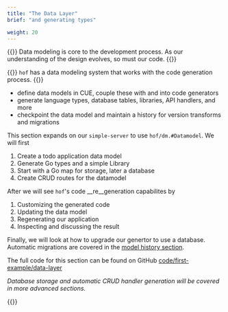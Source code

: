 ```yaml
---
title: "The Data Layer"
brief: "and generating types"

weight: 20
---
```


{{<lead>}}
Data modeling is core to the development process.
As our understanding of the design evolves,
so must our code.
{{</lead>}}

{{<lead>}}
`hof` has a data modeling system that works with the code generation process.
{{</lead>}}


- define data models in CUE, couple these with and into code generators
- generate language types, database tables, libraries, API handlers, and more
- checkpoint the data model and maintain a history for version transforms and migrations

This section expands on our `simple-server` to use `hof/dm.#Datamodel`.
We will first

1. Create a todo application data model
1. Generate Go types and a simple Library
1. Start with a Go map for storage, later a database
1. Create CRUD routes for the datamodel

After we will see `hof`'s code __re__generation capabilites by

1. Customizing the generated code
1. Updating the data model
1. Regenerating our application 
1. Inspecting and discussing the result

Finally, we will look at how to upgrade our genertor to use a database.
Automatic migrations are covered in the [model history section](/first-example/model-history/).

The full code for this section can be found on GitHub
[code/first-example/data-layer](https://github.com/hofstadter-io/hof-docs/tree/main/code/first-example/data-layer)

_Database storage and automatic CRUD handler generation
will be covered in more advanced sections._

{{<childpages childBriefs="true">}}

